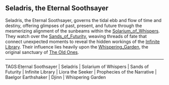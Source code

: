 ## Seladris, the Eternal Soothsayer

Seladris, the Eternal Soothsayer, governs the tidal ebb and flow of time and destiny, offering glimpses of past, present, and future through the mesmerizing alignment of the sunbeams within the [Solarium_of_Whispers](../Places/Solarium_of_Whispers.md). They watch over the [Sands_of_Futurity](../Places/Sands_of_Futurity.md), weaving threads of fate that connect unexpected moments to reveal the hidden workings of the [Infinite Library](../Places/Infinite_Library.md). Their influence lies heavily upon the [Whispering_Garden](../Places/Whispering_Garden.md), the original sanctuary of [The Old Ones](../Lore/The%20Old%20Ones.md).

---

TAGS:Eternal Soothsayer | Seladris | Solarium of Whispers | Sands of Futurity | Infinite Library | Liora the Seeker | Prophecies of the Narrative | Baelgor Earthshaker | Djinn | Whispering Garden
